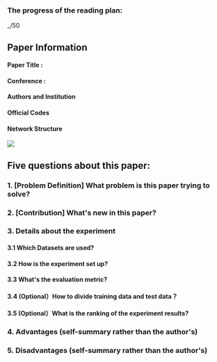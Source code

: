 ### The progress of the reading plan: 
_/50

## Paper Information
#### Paper Title : []() 

#### Conference : 

#### Authors and Institution

#### Official Codes

#### Network Structure
![](https://raw.githubusercontent.com/zhixuanli/segmentation-paper-reading-notes/master/images-folder/*.png)

## Five questions about this paper:

### 1. [Problem Definition] What problem is this paper trying to solve? 



### 2. [Contribution] What's new in this paper? 


### 3. Details about the experiment
#### 3.1 Which Datasets are used?


#### 3.2 How is the experiment set up?



#### 3.3 What's the evaluation metric?



#### 3.4 (Optional）How to divide training data and test data？



#### 3.5 (Optional）What is the ranking of the experiment results?


### 4. Advantages (self-summary rather than the author's)


### 5. Disadvantages (self-summary rather than the author's)